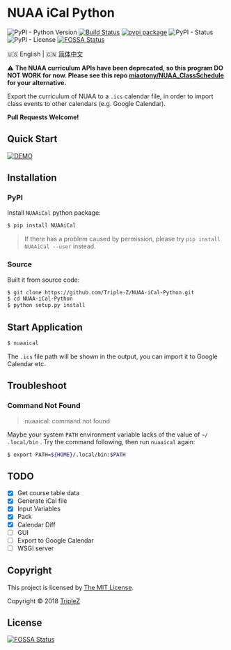 # NUAA iCal Python


![PyPI - Python Version](https://img.shields.io/pypi/pyversions/NUAAiCal.svg)
[![Build Status](https://travis-ci.org/NUAA-Open-Source/NUAA-iCal-Python.svg)](https://travis-ci.org/NUAA-Open-Source/NUAA-iCal-Python)
[![pypi package](https://img.shields.io/pypi/v/NUAAiCal.svg)](https://pypi.python.org/pypi/NUAAiCal/)
![PyPI - Status](https://img.shields.io/pypi/status/NUAAiCal.svg)
![PyPI - License](https://img.shields.io/pypi/l/NUAAiCal.svg)
[![FOSSA Status](https://app.fossa.io/api/projects/git%2Bgithub.com%2FNUAA-Open-Source%2FNUAA-iCal-Python.svg?type=shield)](https://app.fossa.io/projects/git%2Bgithub.com%2FNUAA-Open-Source%2FNUAA-iCal-Python?ref=badge_shield)

:us: English | :cn: [简体中文](/README_zh-hans.md)

:warning: **The NUAA curriculum APIs have been deprecated, so this program DO NOT WORK for now. Please see this repo [miaotony/NUAA_ClassSchedule](https://github.com/miaotony/NUAA_ClassSchedule) for your alternative.**

Export the curriculum of NUAA to a `.ics` calendar file, in order to import 
class events to other calendars (e.g. Google Calendar).

**Pull Requests Welcome!**

## Quick Start

[![DEMO](https://asciinema.org/a/HNivm2Ax5PpuUx6e5LwMwxffA.png)](https://asciinema.org/a/HNivm2Ax5PpuUx6e5LwMwxffA)

## Installation

### PyPI

Install `NUAAiCal` python package:

```bash
$ pip install NUAAiCal
```

> If there has a problem caused by permission, please try `pip install NUAAiCal --user` instead.

### Source

Built it from source code:

```bash
$ git clone https://github.com/Triple-Z/NUAA-iCal-Python.git
$ cd NUAA-iCal-Python
$ python setup.py install
```

## Start Application

```bash
$ nuaaical
```

The `.ics` file path will be shown in the output, you can import it to Google 
Calendar etc.

## Troubleshoot

### Command Not Found

> nuaaical: command not found

Maybe your system `PATH` environment variable lacks of the value of `~/
.local/bin` . Try the command following, then run `nuaaical` again:

```bash
$ export PATH=${HOME}/.local/bin:$PATH
``` 

## TODO

- [x] Get course table data
- [x] Generate iCal file
- [x] Input Variables
- [x] Pack
- [x] Calendar Diff
- [ ] GUI
- [ ] Export to Google Calendar
- [ ] WSGI server

## Copyright

This project is licensed by [The MIT License](/LICENSE.md).

Copyright &copy; 2018 [TripleZ](https://github.com/Triple-Z)


## License
[![FOSSA Status](https://app.fossa.io/api/projects/git%2Bgithub.com%2FNUAA-Open-Source%2FNUAA-iCal-Python.svg?type=large)](https://app.fossa.io/projects/git%2Bgithub.com%2FNUAA-Open-Source%2FNUAA-iCal-Python?ref=badge_large)
